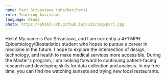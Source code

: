 ```yaml
---
name: Pari Srivastava (she/her/hers)
role: Teaching Assistant
language: Hindi 
photo: https://ph142-ucb.github.io/su22/img/pari.jpg
---
```


Hello! My name is Pari Srivastava, and I am currently a 4+1 MPH Epidemiology/Biostatistics student who hopes to pursue a career in medicine in the future. I hope to explore the intersection of design, technology, and health to make medical services more accessible. During the Master's program, I am looking forward to continuing patient-facing research and developing skills for data collection and analysis. In my free time, you can find me watching sunsets and trying new local restaurants.